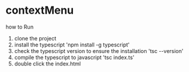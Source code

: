 # contextMenu

how to Run 
1. clone the project
2. install the typescript  'npm install -g typescript'
3. check the typescript version to ensure the installation 'tsc --version'
4. compile the typescript to javascript 'tsc index.ts'
5. double click the index.html 
